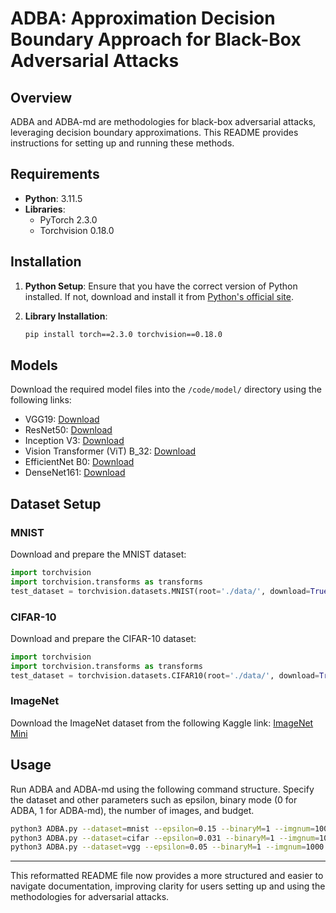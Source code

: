 # ADBA: Approximation Decision Boundary Approach for Black-Box Adversarial Attacks

## Overview
ADBA and ADBA-md are methodologies for black-box adversarial attacks, leveraging decision boundary approximations. This README provides instructions for setting up and running these methods.

## Requirements
- **Python**: 3.11.5
- **Libraries**:
  - PyTorch 2.3.0
  - Torchvision 0.18.0

## Installation
1. **Python Setup**: Ensure that you have the correct version of Python installed. If not, download and install it from [Python's official site](https://www.python.org/downloads/release/python-3115/).

2. **Library Installation**:
   ```bash
   pip install torch==2.3.0 torchvision==0.18.0
   ```

## Models
Download the required model files into the `/code/model/` directory using the following links:
- VGG19: [Download](https://download.pytorch.org/models/vgg19-dcbb9e9d.pth)
- ResNet50: [Download](https://download.pytorch.org/models/resnet50-11ad3fa6.pth)
- Inception V3: [Download](https://download.pytorch.org/models/inception_v3_google-0cc3c7bd.pth)
- Vision Transformer (ViT) B_32: [Download](https://download.pytorch.org/models/vit_b_32-d86f8d99.pth)
- EfficientNet B0: [Download](https://download.pytorch.org/models/efficientnet_b0_rwightman-7f5810bc.pth)
- DenseNet161: [Download](https://download.pytorch.org/models/densenet161-8d451a50.pth)

## Dataset Setup
### MNIST
Download and prepare the MNIST dataset:
```python
import torchvision
import torchvision.transforms as transforms
test_dataset = torchvision.datasets.MNIST(root='./data/', download=True, train=False, transform=transforms.ToTensor())
```

### CIFAR-10
Download and prepare the CIFAR-10 dataset:
```python
import torchvision
import torchvision.transforms as transforms
test_dataset = torchvision.datasets.CIFAR10(root='./data/', download=True, train=False, transform=transforms.ToTensor())
```

### ImageNet
Download the ImageNet dataset from the following Kaggle link:
[ImageNet Mini](https://www.kaggle.com/datasets/ifigotin/imagenetmini-1000/data)

## Usage
Run ADBA and ADBA-md using the following command structure. Specify the dataset and other parameters such as epsilon, binary mode (0 for ADBA, 1 for ADBA-md), the number of images, and budget.

```bash
python3 ADBA.py --dataset=mnist --epsilon=0.15 --binaryM=1 --imgnum=1000 --budget=10000
python3 ADBA.py --dataset=cifar --epsilon=0.031 --binaryM=1 --imgnum=1000 --budget=10000
python3 ADBA.py --dataset=vgg --epsilon=0.05 --binaryM=1 --imgnum=1000 --budget=10000
```

---

This reformatted README file now provides a more structured and easier to navigate documentation, improving clarity for users setting up and using the methodologies for adversarial attacks.
